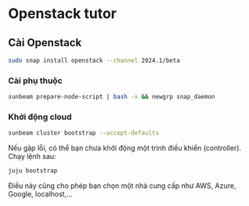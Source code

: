 # Openstack tutor
## Cài Openstack
```sh
sudo snap install openstack --channel 2024.1/beta
```
### Cài phụ thuộc
```sh
sunbeam prepare-node-script | bash -x && newgrp snap_daemon
```

### Khởi động cloud
```sh
sunbeam cluster bootstrap --accept-defaults
```
Nếu gặp lỗi, có thể bạn chưa khởi động một trình điều khiển (controller). Chạy lệnh sau:
```sh
juju bootstrap
```
Điều này cũng cho phép bạn chọn một nhà cung cấp như AWS, Azure, Google, localhost,...


